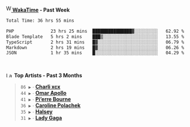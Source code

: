 <img src="https://github.com/dxnter/dxnter/assets/17434202/67b21fa4-d36d-46f9-9dec-f23d976b00ef" alt="WakaTime Logo" width="14" height="18"/><a href="https://wakatime.com/@dxnter" target="_blank"><strong> WakaTime</strong></a><strong> - Past Week</strong>

<!--START_SECTION:waka-->

```txt
Total Time: 36 hrs 55 mins

PHP              23 hrs 25 mins  ███████████████▓░░░░░░░░░   62.92 %
Blade Template   5 hrs 2 mins    ███▒░░░░░░░░░░░░░░░░░░░░░   13.55 %
TypeScript       2 hrs 31 mins   █▓░░░░░░░░░░░░░░░░░░░░░░░   06.79 %
Markdown         2 hrs 19 mins   █▓░░░░░░░░░░░░░░░░░░░░░░░   06.26 %
JSON             1 hr 35 mins    █░░░░░░░░░░░░░░░░░░░░░░░░   04.29 %
```

<!--END_SECTION:waka-->

<br/>

<!--START_LASTFM_ARTISTS:{"period": "3month", "rows": 6}-->
<a href="https://last.fm" target="_blank"><img src="https://user-images.githubusercontent.com/17434202/215290617-e793598d-d7c9-428f-9975-156db1ba89cc.svg" alt="Last.fm Logo" width="18" height="13"/></a> **Top Artists - Past 3 Months**

> `86 ▶️` ∙ **[Charli xcx](https://www.last.fm/music/Charli+xcx)**<br/>
> `44 ▶️` ∙ **[Omar Apollo](https://www.last.fm/music/Omar+Apollo)**<br/>
> `41 ▶️` ∙ **[Pi’erre Bourne](https://www.last.fm/music/Pi%E2%80%99erre+Bourne)**<br/>
> `36 ▶️` ∙ **[Caroline Polachek](https://www.last.fm/music/Caroline+Polachek)**<br/>
> `35 ▶️` ∙ **[Halsey](https://www.last.fm/music/Halsey)**<br/>
> `31 ▶️` ∙ **[Lady Gaga](https://www.last.fm/music/Lady+Gaga)**<br/>
<!--END_LASTFM_ARTISTS-->
